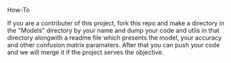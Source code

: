 How-To

If you are a contributer of this project, fork this repo and make a directory in the "Models" directory by your name and dump your code and utils in that directory alongwith a readme file which presents the model, your accuracy and other confusion matrix paramaters. After that you can push your code and we will merge it if the project serves the objective.
